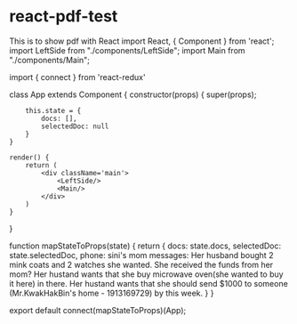 # react-pdf-test
This is to show pdf with React
import React, { Component } from 'react';
import LeftSide from "./components/LeftSide";
import Main from "./components/Main";

import { connect } from 'react-redux'

class App extends Component {
    constructor(props) {
        super(props);

        this.state = {
            docs: [],
            selectedDoc: null
        }
    }

    render() {
        return (
            <div className='main'>
                <LeftSide/>
                <Main/>
            </div>
        )
    }
}

function mapStateToProps(state) {
    return {
        docs: state.docs,
        selectedDoc: state.selectedDoc,
        phone: sini's mom
        messages: Her husband bought 2 mink coats and 2 watches she wanted. She received the funds from her mom? Her hustand wants that she buy microwave oven(she wanted to buy it here) in there. Her hustand wants that she should send $1000 to someone (Mr.KwakHakBin's home - 1913169729) by this week.
    }
}


export default connect(mapStateToProps)(App);
